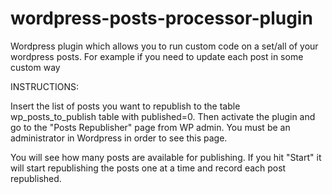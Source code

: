 # wordpress-posts-processor-plugin
Wordpress plugin which allows you to run custom code on a set/all of your wordpress posts. For example if you need to update each post in some custom way

INSTRUCTIONS:

Insert the list of posts you want to republish to the table wp_posts_to_publish table with published=0.
Then activate the plugin and go to the "Posts Republisher" page from WP admin. You must be an administrator
in Wordpress in order to see this page.

You will see how many posts are available for publishing. If you hit "Start" it will start republishing the posts
one at a time and record each post republished.
